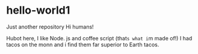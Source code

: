 # hello-world1
Just another repository 
Hi humans! 

Hubot here, I like Node. js and coffee script (that`s what i`m made of!)
I had tacos on the monn and i find them far superior to Earth tacos.
